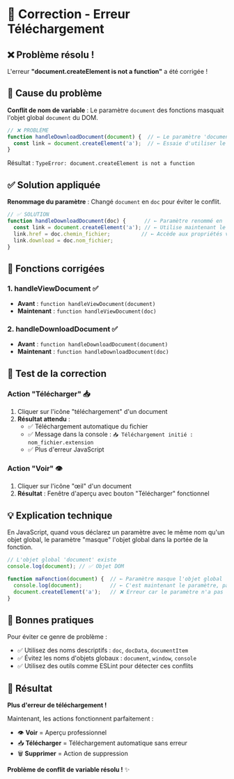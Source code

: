 # 🔧 Correction - Erreur Téléchargement

## ❌ Problème résolu !

L'erreur **"document.createElement is not a function"** a été corrigée !

## 🐛 Cause du problème

**Conflit de nom de variable** : Le paramètre `document` des fonctions masquait l'objet global `document` du DOM.

```javascript
// ❌ PROBLÈME
function handleDownloadDocument(document) {  // ← Le paramètre 'document'
  const link = document.createElement('a');  // ← Essaie d'utiliser le paramètre au lieu de l'objet DOM
}
```

Résultat : `TypeError: document.createElement is not a function`

## ✅ Solution appliquée

**Renommage du paramètre** : Changé `document` en `doc` pour éviter le conflit.

```javascript
// ✅ SOLUTION
function handleDownloadDocument(doc) {      // ← Paramètre renommé en 'doc'
  const link = document.createElement('a'); // ← Utilise maintenant le vrai objet DOM
  link.href = doc.chemin_fichier;          // ← Accède aux propriétés via 'doc'
  link.download = doc.nom_fichier;
}
```

## 🔧 Fonctions corrigées

### 1. **handleViewDocument** ✅
- **Avant** : `function handleViewDocument(document)`
- **Maintenant** : `function handleViewDocument(doc)`

### 2. **handleDownloadDocument** ✅
- **Avant** : `function handleDownloadDocument(document)`
- **Maintenant** : `function handleDownloadDocument(doc)`

## 🧪 Test de la correction

### Action "Télécharger" 📥
1. Cliquer sur l'icône "téléchargement" d'un document
2. **Résultat attendu** :
   - ✅ Téléchargement automatique du fichier
   - ✅ Message dans la console : `📥 Téléchargement initié : nom_fichier.extension`
   - ✅ Plus d'erreur JavaScript

### Action "Voir" 👁️
1. Cliquer sur l'icône "œil" d'un document
2. **Résultat** : Fenêtre d'aperçu avec bouton "Télécharger" fonctionnel

## 💡 Explication technique

En JavaScript, quand vous déclarez un paramètre avec le même nom qu'un objet global, le paramètre "masque" l'objet global dans la portée de la fonction.

```javascript
// L'objet global 'document' existe
console.log(document); // ✅ Objet DOM

function maFonction(document) {  // ← Paramètre masque l'objet global
  console.log(document);         // ← C'est maintenant le paramètre, pas l'objet DOM
  document.createElement('a');   // ❌ Erreur car le paramètre n'a pas cette méthode
}
```

## 🎯 Bonnes pratiques

Pour éviter ce genre de problème :
- ✅ Utilisez des noms descriptifs : `doc`, `docData`, `documentItem`
- ✅ Évitez les noms d'objets globaux : `document`, `window`, `console`
- ✅ Utilisez des outils comme ESLint pour détecter ces conflits

## 🎉 Résultat

**Plus d'erreur de téléchargement !**

Maintenant, les actions fonctionnent parfaitement :
- 👁️ **Voir** = Aperçu professionnel
- 📥 **Télécharger** = Téléchargement automatique sans erreur
- 🗑️ **Supprimer** = Action de suppression

**Problème de conflit de variable résolu !** ✨ 
